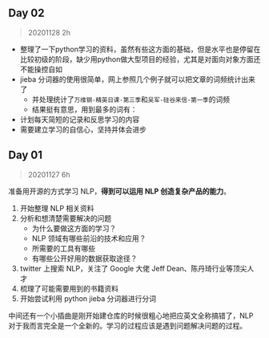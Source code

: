 ## Day 02

> 20201128 2h

- 整理了一下python学习的资料，虽然有些这方面的基础，但是水平也是停留在比较初级的阶段，缺少用python做大型项目的经验，尤其是对面向对象方面还不能操控自如
- jieba 分词器的使用很简单，网上参照几个例子就可以把文章的词频统计出来了
    - 并处理统计了`万维钢-精英日课-第三季`和`吴军-硅谷来信-第一季`的词频
    - 结果挺有意思，用到最多的词有：
- 计划每天简短的记录和反思学习的内容
- 需要建立学习的自信心，坚持并体会进步

## Day 01

> 20201127 6h

准备用开源的方式学习 NLP，**得到可以运用 NLP 创造复杂产品的能力**。

1. 开始整理 NLP 相关资料
2. 分析和想清楚需要解决的问题
    - 为什么要做这方面的学习？
    - NLP 领域有哪些前沿的技术和应用？
    - 所需要的工具有哪些
    - 有哪些公开好用的数据获取途径？
3. twitter 上搜索 NLP，关注了 Google 大佬 Jeff Dean、陈丹琦行业等顶尖人才
4. 梳理了可能需要用到的书籍资料
5. 开始尝试利用 python jieba 分词器进行分词

中间还有一个小插曲是刚开始建仓库的时候很粗心地把应英文全称搞错了，NLP 对于我而言完全是一个全新的。学习的过程应该是遇到问题解决问题的过程。

